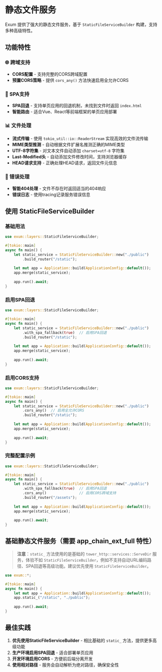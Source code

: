 # 静态文件服务

Exum 提供了强大的静态文件服务，基于 `StaticFileServiceBuilder` 构建，支持多种高级特性。

## 功能特性

### 🌐 跨域支持
- **CORS配置** - 支持完整的CORS跨域配置
- **预置CORS策略** - 提供 `cors_any()` 方法快速启用全允许CORS

### 📱 SPA支持
- **SPA回退** - 支持单页应用的回退机制，未找到文件时返回 `index.html`
- **智能路由** - 适合Vue、React等前端框架的单页应用部署

### 📊 文件处理
- **流式传输** - 使用 `tokio_util::io::ReaderStream` 实现高效的文件流传输
- **MIME类型推测** - 自动根据文件扩展名推测正确的MIME类型
- **UTF-8字符集** - 对文本文件自动添加 `charset=utf-8` 字符集
- **Last-Modified头** - 自动添加文件修改时间，支持浏览器缓存
- **HEAD请求支持** - 正确处理HEAD请求，返回文件元信息

### 🔧 错误处理
- **智能404处理** - 文件不存在时返回适当的404响应
- **错误日志** - 使用tracing记录服务错误信息

## 使用 StaticFileServiceBuilder

### 基础用法

```rust
use exum::layers::StaticFileServiceBuilder;

#[tokio::main]
async fn main() {
    let static_service = StaticFileServiceBuilder::new("./public")
        .build_router("/static");
    
    let mut app = Application::build(ApplicationConfig::default());
    app.merge(static_service);
    
    app.run().await;
}
```

### 启用SPA回退

```rust
use exum::layers::StaticFileServiceBuilder;

#[tokio::main]
async fn main() {
    let static_service = StaticFileServiceBuilder::new("./public")
        .with_spa_fallback(true)  // 启用SPA回退
        .build_router("/static");
    
    let mut app = Application::build(ApplicationConfig::default());
    app.merge(static_service);
    
    app.run().await;
}
```

### 启用CORS支持

```rust
use exum::layers::StaticFileServiceBuilder;

#[tokio::main]
async fn main() {
    let static_service = StaticFileServiceBuilder::new("./public")
        .cors_any()  // 启用全允许CORS
        .build_router("/static");
    
    let mut app = Application::build(ApplicationConfig::default());
    app.merge(static_service);
    
    app.run().await;
}
```

### 完整配置示例

```rust
use exum::layers::StaticFileServiceBuilder;

#[tokio::main]
async fn main() {
    let static_service = StaticFileServiceBuilder::new("./public")
        .with_spa_fallback(true)  // 启用SPA回退
        .cors_any()               // 启用CORS跨域支持
        .build_router("/assets");
    
    let mut app = Application::build(ApplicationConfig::default());
    app.merge(static_service);
    
    app.run().await;
}
```

## 基础静态文件服务（需要 app_chain_ext_full 特性）

> **注意**：`static_` 方法使用的是基础的 `tower_http::services::ServeDir` 服务，体验不如 `StaticFileServiceBuilder`，例如不支持自动URL编码路径、SPA回退等高级功能。建议优先使用 `StaticFileServiceBuilder`。

```rust
use exum::*;

#[tokio::main]
async fn main() {
    let mut app = Application::build(ApplicationConfig::default());
    app.static_("/static", "./public");
    
    app.run().await;
}
```



## 最佳实践

1. **优先使用StaticFileServiceBuilder** - 相比基础的 `static_` 方法，提供更多高级功能
2. **生产环境启用SPA回退** - 适合部署单页应用
3. **开发环境启用CORS** - 方便前后端分离开发
4. **使用相对路径** - 服务会自动解析为绝对路径，确保安全性